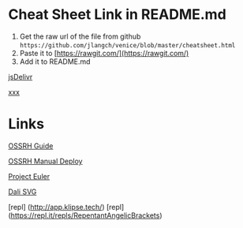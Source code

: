 # Cheat Sheet Link in README.md

1. Get the raw url of the file from github  `https://github.com/jlangch/venice/blob/master/cheatsheet.html`
2. Paste it to [https://rawgit.com/](https://rawgit.com/)
3. Add it to README.md

[jsDelivr](https://www.jsdelivr.com/)

[xxx](https://webapps.stackexchange.com/questions/48061/can-i-trick-github-into-displaying-the-pdf-in-the-browser-instead-of-downloading)

# Links

[OSSRH Guide](https://central.sonatype.org/pages/ossrh-guide.html)

[OSSRH Manual Deploy](https://central.sonatype.org/pages/manual-staging-bundle-creation-and-deployment.html)

[Project Euler](https://projecteuler.net/)

[Dali SVG](https://github.com/stathissideris/dali)

[repl] (http://app.klipse.tech/)
[repl] (https://repl.it/repls/RepentantAngelicBrackets)
